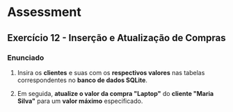# Assessment

## Exercício 12 - Inserção e Atualização de Compras

### Enunciado

1. Insira os **clientes** e suas com os **respectivos valores** nas tabelas correspondentes no **banco de dados SQLite**.

2. Em seguida, **atualize o valor da compra "Laptop"**
   do **cliente "Maria Silva"** para um **valor máximo** especificado.
